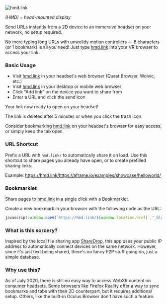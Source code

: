 ![hmd.link](src/assets/gh-banner.jpg)

*(HMD) = head-mounted display*

Send URLs instantly from a 2D device to an immersive headset on your network, no setup required.

No more typing long URLs with unweildy motion controllers — 8 characters (or 1 bookmark) is all you need! Just type [hmd.link](https://hmd.link) into your VR browser to access your link.


### Basic Usage

- Visit [hmd.link](https://hmd.link) in your headset's web browser (Quest Browser, Wolvic, etc.)
- Visit [hmd.link](https://hmd.link) in your desktop or mobile web browser
- Click "Add link" on the device you want to share from
- Enter a URL and click the send icon

Your link now ready to open on your headset!

The link is deleted after 5 minutes or when you click the trash icon.

Consider bookmarking [hmd.link](https://hmd.link) on your headset's browser for easy access, or simply keep the tab open.

### URL Shortcut

Prefix a URL with `hmd.link/` to automatically share it on load. Use this shortcut to share pages you already have open, or to create prefilled sharing links.

Example: https://hmd.link/https://aframe.io/examples/showcase/helloworld/

### Bookmarklet

Share pages to [hmd.link](https://hmd.link) in a single click with a Bookmarklet.

Create a new bookmark in your browser with the following code as the URL:

```js
javascript:window.open(`https://hmd.link/${window.location.href}`,"_blank")
```

### What is this sorcery?

Inspired by the local file sharing app [ShareDrop](https://www.sharedrop.io/), this app uses your public IP address to automatically connect devices on the same network. However, since it's just  text being shared, there's no fancy P2P stuff going on, just a simple database.

### Why use this?

As of July 2020, there is still no easy way to access WebXR content on consumer headsets. Some browsers like Firefox Reality offer a way to sync bookmarks and tabs with their 2D counterpart, but it requires additional setup. Others, like the built-in Oculus Browser don't have such a feature.